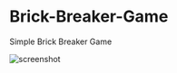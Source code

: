 # Brick-Breaker-Game
Simple Brick Breaker Game


![screenshot](/relative/path/to/CSE_165_Final.jpg?raw=true "Optional Title")
